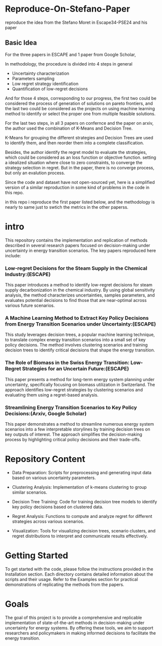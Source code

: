 # Reproduce-On-Stefano-Paper
reproduce the idea from the Stefano Moret in Escape34-PSE24 and his paper

## Basic Idea
For the three papers in ESCAPE and 1 paper from Google Scholar,

In methodology, the procedure is divided into 4 steps in general

 - Uncertainty characterization
 - Parameters sampling
 - Low regret strategy identification
 - Quantification of low-regret decisions


And for those 4 steps, corresponding to our progress, the first two could be considered the process of generation of solutions on pareto frontiers, and the last two could be considered as the 
projects on using machine learning method to identify or select the proper one from multiple feasible solutions.

For the last two steps, in all 3 papers on confernce and the paper on arxiv, the author used the combination of K-Means and Decision Tree.

K-Means for grouping the different strategies and Decision Trees are used to identify them, and then reorder them into a complete classification.

Besides, the author identify the regret model to evaluate the strategies, which could be considered as an loss function or objective function. setting a idealized situation where close to zero constraints, 
to converge the strategy selection in regret. But in the paper, there is no converge process, but only an evalution process.

Since the code and dataset have not open-sourced yet, here is a simplified version of a similar reproduction in some kind of problems in the code in this repo.

in this repo i reproduce the first paper listed below, and the methodology is nearly to same just to swtich the metrics in the other paperss.

# intro
This repository contains the implementation and replication of methods described in several research papers focused on decision-making under uncertainty in energy transition scenarios. The key papers reproduced here include:

### Low-regret Decisions for the Steam Supply in the Chemical Industry:(ESCAPE)
This paper introduces a method to identify low-regret decisions for steam supply decarbonization in the chemical industry. By using global sensitivity analysis, the method characterizes uncertainties, samples parameters, and evaluates potential decisions to find those that are near-optimal across various future scenarios.

### A Machine Learning Method to Extract Key Policy Decisions from Energy Transition Scenarios under Uncertainty:(ESCAPE)
This study leverages decision trees, a popular machine learning technique, to translate complex energy transition scenarios into a small set of key policy decisions. The method involves clustering scenarios and training decision trees to identify critical decisions that shape the energy transition.

### The Role of Biomass in the Swiss Energy Transition: Low-Regret Strategies for an Uncertain Future:(ESCAPE)
This paper presents a method for long-term energy system planning under uncertainty, specifically focusing on biomass utilization in Switzerland. The approach identifies low-regret strategies by clustering scenarios and evaluating them using a regret-based analysis.

### Streamlining Energy Transition Scenarios to Key Policy Decisions:(Arxiv, Google Scholar)
This paper demonstrates a method to streamline numerous energy system scenarios into a few interpretable storylines by training decision trees on key outputs of interest. The approach simplifies the decision-making process by highlighting critical policy decisions and their trade-offs.

# Repository Content

 - Data Preparation: Scripts for preprocessing and generating input data based on various uncertainty parameters.

 - Clustering Analysis: Implementation of k-means clustering to group similar scenarios.

 - Decision Tree Training: Code for training decision tree models to identify key policy decisions based on clustered data.

 - Regret Analysis: Functions to compute and analyze regret for different strategies across various scenarios.

 - Visualization: Tools for visualizing decision trees, scenario clusters, and regret distributions to interpret and communicate results effectively.

# Getting Started
To get started with the code, please follow the instructions provided in the Installation section. Each directory contains detailed information about the scripts and their usage. Refer to the Examples section for practical demonstrations of replicating the methods from the papers.

# Goals
The goal of this project is to provide a comprehensive and replicable implementation of state-of-the-art methods in decision-making under uncertainty for energy systems. By offering these tools, we aim to support researchers and policymakers in making informed decisions to facilitate the energy transition.


